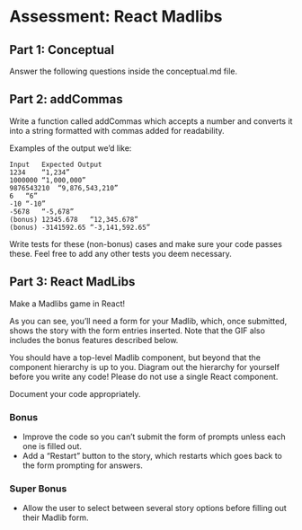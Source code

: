 # Assessment: React Madlibs

## Part 1: Conceptual

Answer the following questions inside the conceptual.md file.

## Part 2: addCommas

Write a function called addCommas which accepts a number and converts it into a string formatted with commas added for readability.

Examples of the output we’d like:

    Input	Expected Output
    1234	“1,234”
    1000000	“1,000,000”
    9876543210	“9,876,543,210”
    6	“6”
    -10	“-10”
    -5678	“-5,678”
    (bonus) 12345.678	“12,345.678”
    (bonus) -3141592.65	“-3,141,592.65”

Write tests for these (non-bonus) cases and make sure your code passes these. Feel free to add any other tests you deem necessary.

## Part 3: React MadLibs

Make a Madlibs game in React!

As you can see, you’ll need a form for your Madlib, which, once submitted, shows the story with the form entries inserted. Note that the GIF also includes the bonus features described below.

You should have a top-level Madlib component, but beyond that the component hierarchy is up to you. Diagram out the hierarchy for yourself before you write any code! Please do not use a single React component.

Document your code appropriately.

### Bonus

- Improve the code so you can’t submit the form of prompts unless each one is filled out.
- Add a “Restart” button to the story, which restarts which goes back to the form prompting for answers.

### Super Bonus

- Allow the user to select between several story options before filling out their Madlib form.
